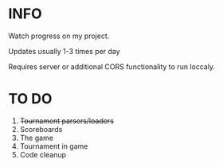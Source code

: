 # INFO
Watch progress on my project.

Updates usually 1-3 times per day

Requires server or additional CORS functionality to run loccaly.
# TO DO
1. ~~Tournament parsers/loaders~~
2. Scoreboards
3. The game
4. Tournament in game
5. Code cleanup
